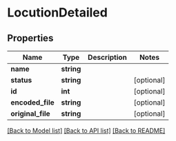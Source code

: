 # LocutionDetailed

## Properties
Name | Type | Description | Notes
------------ | ------------- | ------------- | -------------
**name** | **string** |  | 
**status** | **string** |  | [optional] 
**id** | **int** |  | [optional] 
**encoded_file** | **string** |  | [optional] 
**original_file** | **string** |  | [optional] 

[[Back to Model list]](../README.md#documentation-for-models) [[Back to API list]](../README.md#documentation-for-api-endpoints) [[Back to README]](../README.md)


